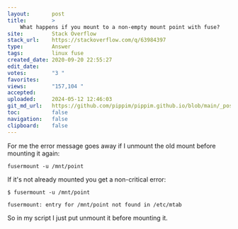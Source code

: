```yaml
---
layout:       post
title:        >
    What happens if you mount to a non-empty mount point with fuse?
site:         Stack Overflow
stack_url:    https://stackoverflow.com/q/63984397
type:         Answer
tags:         linux fuse
created_date: 2020-09-20 22:55:27
edit_date:    
votes:        "3 "
favorites:    
views:        "157,104 "
accepted:     
uploaded:     2024-05-12 12:46:03
git_md_url:   https://github.com/pippim/pippim.github.io/blob/main/_posts/2020/2020-09-20-What-happens-if-you-mount-to-a-non-empty-mount-point-with-fuse_.md
toc:          false
navigation:   false
clipboard:    false
---
```


For me the error message goes away if I unmount the old mount before mounting it again:

``` 
fusermount -u /mnt/point
```

If it's not already mounted you get a non-critical error:

``` 
$ fusermount -u /mnt/point

fusermount: entry for /mnt/point not found in /etc/mtab
```

So in my script I just put unmount it before mounting it.
